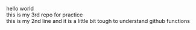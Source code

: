 hello world
<br>
this is my 3rd repo for practice
<br>
this is my 2nd line and it is a little bit tough to understand github functions

